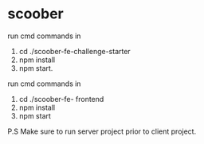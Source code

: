 # scoober

run cmd commands in 
1. cd ./scoober-fe-challenge-starter
2. npm install
3. npm start.


run cmd commands in
1. cd ./scoober-fe- frontend 
2. npm install
3. npm start 

P.S Make sure to run server project prior to client project.
